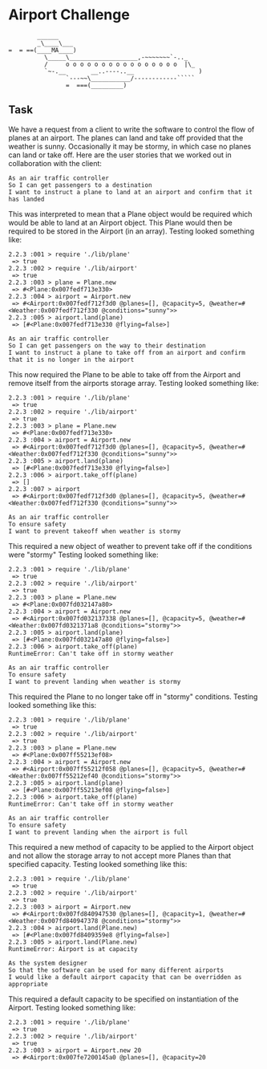 Airport Challenge
=================

```
        ______
        _\____\___
=  = ==(____MA____)
          \_____\___________________,-~~~~~~~`-.._
          /     o o o o o o o o o o o o o o o o  |\_
          `~-.__       __..----..__                  )
                `---~~\___________/------------`````
                =  ===(_________)

```
Task
-----

We have a request from a client to write the software to control the flow of planes at an airport. The planes can land and take off provided that the weather is sunny. Occasionally it may be stormy, in which case no planes can land or take off.  Here are the user stories that we worked out in collaboration with the client:

```
As an air traffic controller
So I can get passengers to a destination
I want to instruct a plane to land at an airport and confirm that it has landed
```
This was interpreted to mean that a Plane object would be required which would be able to land at an Airport object. This Plane would then be required to be stored in the Airport (in an array).
Testing looked something like:
```
2.2.3 :001 > require './lib/plane'
 => true
2.2.3 :002 > require './lib/airport'
 => true
2.2.3 :003 > plane = Plane.new
 => #<Plane:0x007fedf713e330>
2.2.3 :004 > airport = Airport.new
 => #<Airport:0x007fedf712f3d0 @planes=[], @capacity=5, @weather=#<Weather:0x007fedf712f330 @conditions="sunny">>
2.2.3 :005 > airport.land(plane)
 => [#<Plane:0x007fedf713e330 @flying=false>]
```
```
As an air traffic controller
So I can get passengers on the way to their destination
I want to instruct a plane to take off from an airport and confirm that it is no longer in the airport
```
This now required the Plane to be able to take off from the Airport and remove itself from the airports storage array.
Testing looked something like:
```
2.2.3 :001 > require './lib/plane'
 => true
2.2.3 :002 > require './lib/airport'
 => true
2.2.3 :003 > plane = Plane.new
 => #<Plane:0x007fedf713e330>
2.2.3 :004 > airport = Airport.new
 => #<Airport:0x007fedf712f3d0 @planes=[], @capacity=5, @weather=#<Weather:0x007fedf712f330 @conditions="sunny">>
2.2.3 :005 > airport.land(plane)
 => [#<Plane:0x007fedf713e330 @flying=false>]
2.2.3 :006 > airport.take_off(plane)
 => []
2.2.3 :007 > airport
 => #<Airport:0x007fedf712f3d0 @planes=[], @capacity=5, @weather=#<Weather:0x007fedf712f330 @conditions="sunny">>
```
```
As an air traffic controller
To ensure safety
I want to prevent takeoff when weather is stormy
```
This required a new object of weather to prevent take off if the conditions were "stormy"
Testing looked something like:
```
2.2.3 :001 > require './lib/plane'
 => true
2.2.3 :002 > require './lib/airport'
 => true
2.2.3 :003 > plane = Plane.new
 => #<Plane:0x007fd032147a80>
2.2.3 :004 > airport = Airport.new
 => #<Airport:0x007fd032137338 @planes=[], @capacity=5, @weather=#<Weather:0x007fd0321371a8 @conditions="stormy">>
2.2.3 :005 > airport.land(plane)
 => [#<Plane:0x007fd032147a80 @flying=false>]
2.2.3 :006 > airport.take_off(plane)
RuntimeError: Can't take off in stormy weather
```
```
As an air traffic controller
To ensure safety
I want to prevent landing when weather is stormy
```
This required the Plane to no longer take off in "stormy" conditions.
Testing looked something like this:
```
2.2.3 :001 > require './lib/plane'
 => true
2.2.3 :002 > require './lib/airport'
 => true
2.2.3 :003 > plane = Plane.new
 => #<Plane:0x007ff55213ef08>
2.2.3 :004 > airport = Airport.new
 => #<Airport:0x007ff55212f058 @planes=[], @capacity=5, @weather=#<Weather:0x007ff55212ef40 @conditions="stormy">>
2.2.3 :005 > airport.land(plane)
 => [#<Plane:0x007ff55213ef08 @flying=false>]
2.2.3 :006 > airport.take_off(plane)
RuntimeError: Can't take off in stormy weather
```
```
As an air traffic controller
To ensure safety
I want to prevent landing when the airport is full
```
This required a new method of capacity to be applied to the Airport object and not allow the storage array to not accept more Planes than that specified capacity.
Testing looked something like this:
```
2.2.3 :001 > require './lib/plane'
 => true
2.2.3 :002 > require './lib/airport'
 => true
2.2.3 :003 > airport = Airport.new
 => #<Airport:0x007fd840947530 @planes=[], @capacity=1, @weather=#<Weather:0x007fd840947378 @conditions="stormy">>
2.2.3 :004 > airport.land(Plane.new)
 => [#<Plane:0x007fd8409359e8 @flying=false>]
2.2.3 :005 > airport.land(Plane.new)
RuntimeError: Airport is at capacity
```
```
As the system designer
So that the software can be used for many different airports
I would like a default airport capacity that can be overridden as appropriate
```
This required a default capacity to be specified on instantiation of the Airport.
Testing looked something like:
```
2.2.3 :001 > require './lib/plane'
 => true
2.2.3 :002 > require './lib/airport'
 => true
2.2.3 :003 > airport = Airport.new 20
 => #<Airport:0x007fe7200145a0 @planes=[], @capacity=20
```
